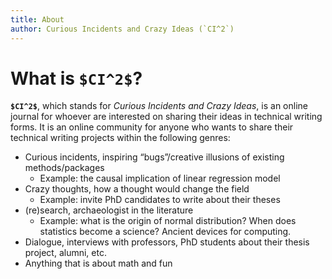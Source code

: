 ```yaml
---
title: About
author: Curious Incidents and Crazy Ideas (`CI^2`)
---
```


# What is `$CI^2$`?
**`$CI^2$`**, which stands for *Curious Incidents and Crazy Ideas*, is an online journal for whoever are interested on sharing their ideas in technical writing forms. It is an online community for anyone who wants to share their technical writing projects within the following genres:
- Curious incidents, inspiring “bugs”/creative illusions of existing methods/packages 
  -	Example: the causal implication of linear regression model
- Crazy thoughts, how a thought would change the field 
  -	Example: invite PhD candidates to write about their theses
- (re)search, archaeologist in the literature
  - Example: what is the origin of normal distribution? When does statistics become a science? Ancient devices for computing.
-	Dialogue, interviews with professors, PhD students about their thesis project, alumni, etc.
- Anything that is about math and fun


